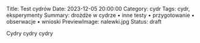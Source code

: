 Title: Test cydrów
Date: 2023-12-05 20:00:00
Category: cydr
Tags: cydr, eksperymenty
Summary: drożdże w cydrze • inne testy • przygotowanie • obserwacje • wnioski
PreviewImage: nalewki.jpg
Status: draft

Cydry cydry cydry
